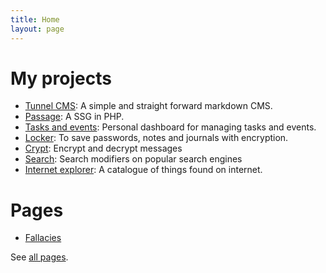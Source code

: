 ```yaml
---
title: Home
layout: page
---
```


# My projects

- [Tunnel CMS](/tunnelcms/): A simple and straight forward markdown CMS.
- [Passage](https://github.com/ReactiveMatter/passage): A SSG in PHP.
- [Tasks and events](https://github.com/ReactiveMatter/tasks-and-events):  Personal dashboard for managing tasks and events.
- [Locker](/locker): To save passwords, notes and journals with encryption.
- [Crypt](crypt): Encrypt and decrypt messages
- [Search](search): Search modifiers on popular search engines
- [Internet explorer](internet-explorer): A catalogue of things found on internet.

# Pages

- [Fallacies](fallacies/)

See [all pages](all-pages/).